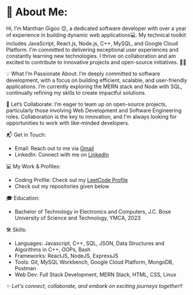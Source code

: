 # 👤 About Me: 
Hi, I’m Manthan Gigoo 😊, a dedicated software developer with over a year of experience in building dynamic web applications💻. My technical toolkit includes JavaScript, React.js, Node.js, C++, MySQL, and Google Cloud Platform. I'm committed to delivering exceptional user experiences and constantly learning new technologies. I thrive on collaboration and am excited to contribute to innovative projects and open-source initiatives. 🧑‍💻

💡 What I’m Passionate About: I’m deeply committed to software development, with a focus on building efficient, scalable, and user-friendly applications. I’m currently exploring the MERN stack and Node with SQL, continually refining my skills to create impactful solutions.

🤝 Let’s Collaborate: I’m eager to team up on open-source projects, particularly those involving Web Development and Software Engineering roles. Collaboration is the key to innovation, and I'm always looking for opportunities to work with like-minded developers.

📬 Get in Touch:

  - Email: Reach out to me via [Gmail](mailto:manthangigoo10@gmail.com) 
  - LinkedIn: Connect with me on [LinkedIn](https://linkedin.com/in/manthangigoo)

💻 My Work & Profiles:

- Coding Profile: Check out my [LeetCode Profile](https://leetcode.com/u/ManthanGigoo10)
- Check out my repositories given below 

🎓 Education:

  - Bachelor of Technology in Electronics and Computers, J.C. Bose University of Science and Technology, YMCA, 2023
    
🛠️ Skills:

- Languages: Javascript, C++, SQL, JSON, Data Structures and Algorithms in C++, OOPs, Bash
- Frameworks: ReactJS, NodeJS, ExpressJS
- Tools: Git, MySQL Workbench, Google Cloud Platform, MongoDB, Postman
- Web Dev: Full Stack Development, MERN Stack, HTML, CSS, Linux

 *✨ Let's connect, collaborate, and embark on exciting journeys together!!*
